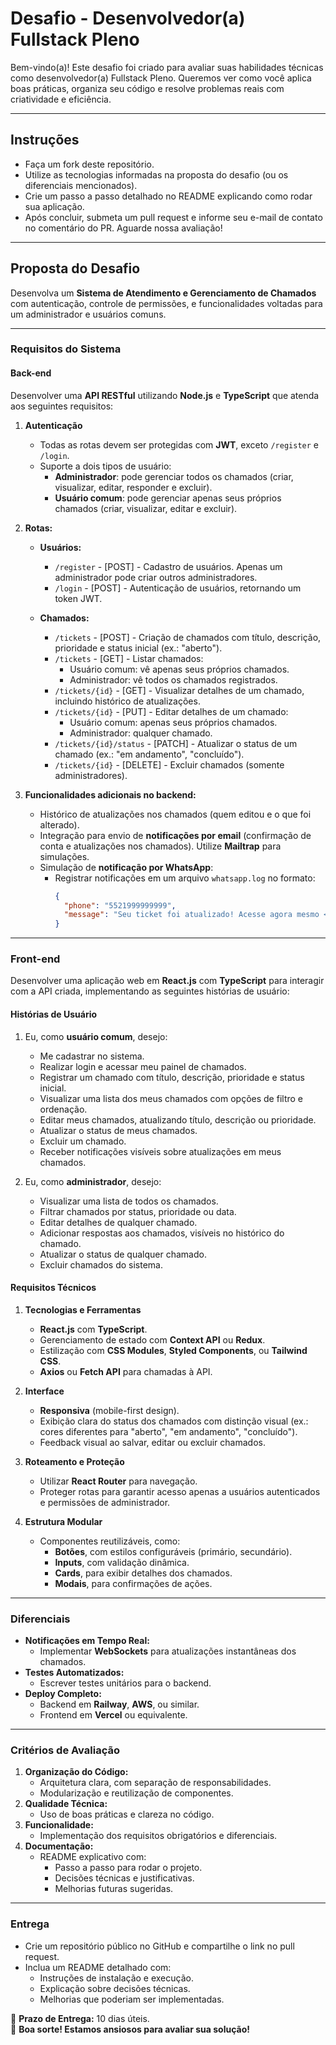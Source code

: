 # **Desafio - Desenvolvedor(a) Fullstack Pleno**
Bem-vindo(a)! Este desafio foi criado para avaliar suas habilidades técnicas como desenvolvedor(a) Fullstack Pleno. Queremos ver como você aplica boas práticas, organiza seu código e resolve problemas reais com criatividade e eficiência.

---

## **Instruções**
- Faça um fork deste repositório.
- Utilize as tecnologias informadas na proposta do desafio (ou os diferenciais mencionados).
- Crie um passo a passo detalhado no README explicando como rodar sua aplicação.
- Após concluir, submeta um pull request e informe seu e-mail de contato no comentário do PR. Aguarde nossa avaliação!

---

## **Proposta do Desafio**

Desenvolva um **Sistema de Atendimento e Gerenciamento de Chamados** com autenticação, controle de permissões, e funcionalidades voltadas para um administrador e usuários comuns.

---

### **Requisitos do Sistema**
#### **Back-end**
Desenvolver uma **API RESTful** utilizando **Node.js** e **TypeScript** que atenda aos seguintes requisitos:

1. **Autenticação**
   - Todas as rotas devem ser protegidas com **JWT**, exceto `/register` e `/login`.
   - Suporte a dois tipos de usuário:
     - **Administrador**: pode gerenciar todos os chamados (criar, visualizar, editar, responder e excluir).
     - **Usuário comum**: pode gerenciar apenas seus próprios chamados (criar, visualizar, editar e excluir).

2. **Rotas:**
   - **Usuários:**
     - `/register` - [POST] - Cadastro de usuários. Apenas um administrador pode criar outros administradores.
     - `/login` - [POST] - Autenticação de usuários, retornando um token JWT.

   - **Chamados:**
     - `/tickets` - [POST] - Criação de chamados com título, descrição, prioridade e status inicial (ex.: "aberto").
     - `/tickets` - [GET] - Listar chamados:
       - Usuário comum: vê apenas seus próprios chamados.
       - Administrador: vê todos os chamados registrados.
     - `/tickets/{id}` - [GET] - Visualizar detalhes de um chamado, incluindo histórico de atualizações.
     - `/tickets/{id}` - [PUT] - Editar detalhes de um chamado:
       - Usuário comum: apenas seus próprios chamados.
       - Administrador: qualquer chamado.
     - `/tickets/{id}/status` - [PATCH] - Atualizar o status de um chamado (ex.: "em andamento", "concluído").
     - `/tickets/{id}` - [DELETE] - Excluir chamados (somente administradores).

3. **Funcionalidades adicionais no backend:**
   - Histórico de atualizações nos chamados (quem editou e o que foi alterado).
   - Integração para envio de **notificações por email** (confirmação de conta e atualizações nos chamados). Utilize **Mailtrap** para simulações.
   - Simulação de **notificação por WhatsApp**:
     - Registrar notificações em um arquivo `whatsapp.log` no formato:
       ```json
       {
         "phone": "5521999999999",
         "message": "Seu ticket foi atualizado! Acesse agora mesmo <url>"
       }
       ```

---

### **Front-end**
Desenvolver uma aplicação web em **React.js** com **TypeScript** para interagir com a API criada, implementando as seguintes histórias de usuário:

#### **Histórias de Usuário**
1. Eu, como **usuário comum**, desejo:
   - Me cadastrar no sistema.
   - Realizar login e acessar meu painel de chamados.
   - Registrar um chamado com título, descrição, prioridade e status inicial.
   - Visualizar uma lista dos meus chamados com opções de filtro e ordenação.
   - Editar meus chamados, atualizando título, descrição ou prioridade.
   - Atualizar o status de meus chamados.
   - Excluir um chamado.
   - Receber notificações visíveis sobre atualizações em meus chamados.

2. Eu, como **administrador**, desejo:
   - Visualizar uma lista de todos os chamados.
   - Filtrar chamados por status, prioridade ou data.
   - Editar detalhes de qualquer chamado.
   - Adicionar respostas aos chamados, visíveis no histórico do chamado.
   - Atualizar o status de qualquer chamado.
   - Excluir chamados do sistema.

#### **Requisitos Técnicos**
1. **Tecnologias e Ferramentas**
   - **React.js** com **TypeScript**.
   - Gerenciamento de estado com **Context API** ou **Redux**.
   - Estilização com **CSS Modules**, **Styled Components**, ou **Tailwind CSS**.
   - **Axios** ou **Fetch API** para chamadas à API.

2. **Interface**
   - **Responsiva** (mobile-first design).
   - Exibição clara do status dos chamados com distinção visual (ex.: cores diferentes para "aberto", "em andamento", "concluído").
   - Feedback visual ao salvar, editar ou excluir chamados.

3. **Roteamento e Proteção**
   - Utilizar **React Router** para navegação.
   - Proteger rotas para garantir acesso apenas a usuários autenticados e permissões de administrador.

4. **Estrutura Modular**
   - Componentes reutilizáveis, como:
     - **Botões**, com estilos configuráveis (primário, secundário).
     - **Inputs**, com validação dinâmica.
     - **Cards**, para exibir detalhes dos chamados.
     - **Modais**, para confirmações de ações.

---

### **Diferenciais**
- **Notificações em Tempo Real:** 
  - Implementar **WebSockets** para atualizações instantâneas dos chamados.
- **Testes Automatizados:** 
  - Escrever testes unitários para o backend.
- **Deploy Completo:**
  - Backend em **Railway**, **AWS**, ou similar.
  - Frontend em **Vercel** ou equivalente.

---

### **Critérios de Avaliação**
1. **Organização do Código:**
   - Arquitetura clara, com separação de responsabilidades.
   - Modularização e reutilização de componentes.
2. **Qualidade Técnica:**
   - Uso de boas práticas e clareza no código.
3. **Funcionalidade:**
   - Implementação dos requisitos obrigatórios e diferenciais.
4. **Documentação:**
   - README explicativo com:
     - Passo a passo para rodar o projeto.
     - Decisões técnicas e justificativas.
     - Melhorias futuras sugeridas.

---

### **Entrega**
- Crie um repositório público no GitHub e compartilhe o link no pull request.
- Inclua um README detalhado com:
  - Instruções de instalação e execução.
  - Explicação sobre decisões técnicas.
  - Melhorias que poderiam ser implementadas.

📅 **Prazo de Entrega:** 10 dias úteis.  
🎯 **Boa sorte! Estamos ansiosos para avaliar sua solução!**
